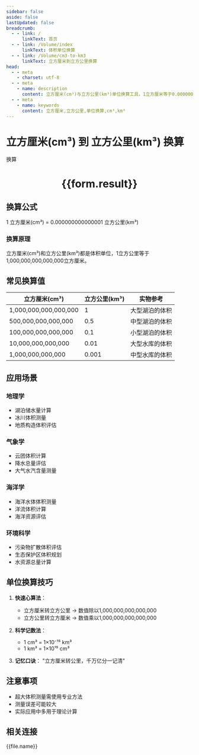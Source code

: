 ```yaml
---
sidebar: false
aside: false
lastUpdated: false
breadcrumb:
  - - link: /
      linkText: 首页
  - - link: /Volume/index
      linkText: 体积单位换算
  - - link: /Volume/cm3-to-km3
      linkText: 立方厘米到立方公里换算
head:
  - - meta
    - charset: utf-8
  - - meta
    - name: description
      content: 立方厘米(cm³)与立方公里(km³)单位换算工具，1立方厘米等于0.000000000000001立方公里。
  - - meta
    - name: keywords
      content: 立方厘米,立方公里,单位换算,cm³,km³
---
```


# 立方厘米(cm³) 到 立方公里(km³) 换算

<script setup>
import { onMounted, reactive, inject ,ref  } from 'vue'
import { NButton,NForm ,NFormItem,NInput,NInputNumber,NSelect,NCard,useMessage ,NGrid ,NGi } from 'naive-ui'
import { defineClientComponent } from 'vitepress'
import { Volume } from '../../files';

const convert = inject('convert')
const formRef = ref(null);
const rules = {
  number:{
    required: true,
    type: 'number',
    trigger: "blur"
  }
}
const form = reactive({
  number:null,
  result:'',
  title:'立方厘米(cm³)到立方公里(km³)换算'
})

const convertHandler = (e) => {
  e.preventDefault();
  formRef.value?.validate((errors)=>{
    if (!errors) {
      form.result = `${form.number} cm³ = ${convert(form.number).from('cm3').to('km3')} km³`
    }
  })
}
</script>

<n-form size="large" :model="form" ref='formRef' :rules="rules">
  <n-form-item label="数值" path="number">
    <n-input-number size="large" style="width:100%" :min="0" v-model:value="form.number" placeholder="请输入立方厘米数值" />
  </n-form-item>
  <n-form-item>
    <n-button type="primary" style="width:100%" @click="convertHandler">换算</n-button>
  </n-form-item>
</n-form>
<n-card embedded :bordered="false" hoverable>
  <div style="text-align:center">
    <h1>{{form.result}}</h1>
  </div>
</n-card>

## 换算公式
1 立方厘米(cm³) = 0.000000000000001 立方公里(km³)

### 换算原理
立方厘米(cm³)和立方公里(km³)都是体积单位，1立方公里等于1,000,000,000,000,000立方厘米。

## 常见换算值
| 立方厘米(cm³) | 立方公里(km³) | 实物参考                 |
|--------------|--------------|--------------------------|
| 1,000,000,000,000,000 | 1            | 大型湖泊的体积            |
| 500,000,000,000,000  | 0.5          | 中型湖泊的体积            |
| 100,000,000,000,000  | 0.1          | 小型湖泊的体积            |
| 10,000,000,000,000   | 0.01         | 大型水库的体积            |
| 1,000,000,000,000    | 0.001        | 中型水库的体积            |

## 应用场景
### 地理学
- 湖泊储水量计算
- 冰川体积测量
- 地质构造体积评估

### 气象学
- 云团体积计算
- 降水总量评估
- 大气水汽含量测量

### 海洋学
- 海洋水体体积测量
- 洋流体积计算
- 海洋资源评估

### 环境科学
- 污染物扩散体积评估
- 生态保护区体积规划
- 水资源总量计算

## 单位换算技巧
1. **快速心算法**：
   - 立方厘米转立方公里 → 数值除以1,000,000,000,000,000
   - 立方公里转立方厘米 → 数值乘以1,000,000,000,000,000

2. **科学记数法**：
   - 1 cm³ = 1×10⁻¹⁵ km³
   - 1 km³ = 1×10¹⁵ cm³

3. **记忆口诀**：
   "立方厘米转公里，千万亿分一记清"

## 注意事项
- 超大体积测量需使用专业方法
- 测量误差可能较大
- 实际应用中多用于理论计算

## 相关连接
<n-grid x-gap="12" :cols="4">
  <n-gi v-for="(file, index) in Volume" :key="index">
    <n-button
      text
      tag="a"
      :href="file.path"
      type="primary"
    >
      {{file.name}}
    </n-button>
  </n-gi>
</n-grid>